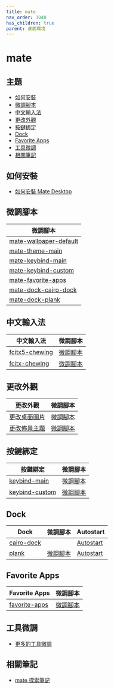 ```yaml
---
title: mate
nav_order: 3040
has_children: true
parent: 桌面環境
---
```



# mate


## 主題

* [如何安裝](#如何安裝)
* [微調腳本](#微調腳本)
* [中文輸入法](#中文輸入法)
* [更改外觀](#更改外觀)
* [按鍵綁定](#按鍵綁定)
* [Dock](#dock)
* [Favorite Apps](#favorite-apps)
* [工具微調](#工具微調)
* [相關筆記](#相關筆記)


## 如何安裝

* [如何安裝 Mate Desktop](https://samwhelp.github.io/note-about-ubuntu/read/desktop_environment/mate/install.html)


## 微調腳本

| 微調腳本 |
| --- |
| [mate-wallpaper-default](https://github.com/samwhelp/note-about-ubuntu/tree/gh-pages/_demo/adjustment/de/mate/part/mate-wallpaper-default) |
| [mate-theme-main](https://github.com/samwhelp/note-about-ubuntu/tree/gh-pages/_demo/adjustment/de/mate/part/mate-theme-main) |
| [mate-keybind-main](https://github.com/samwhelp/note-about-ubuntu/tree/gh-pages/_demo/adjustment/de/mate/part/mate-keybind-main) |
| [mate-keybind-custom](https://github.com/samwhelp/note-about-ubuntu/tree/gh-pages/_demo/adjustment/de/mate/part/mate-keybind-custom) |
| [mate-favorite-apps](https://github.com/samwhelp/note-about-ubuntu/tree/gh-pages/_demo/adjustment/de/mate/part/mate-favorite-apps) |
| [mate-dock-cairo-dock](https://github.com/samwhelp/note-about-ubuntu/tree/gh-pages/_demo/adjustment/de/mate/part/mate-dock-cairo-dock) |
| [mate-dock-plank](https://github.com/samwhelp/note-about-ubuntu/tree/gh-pages/_demo/adjustment/de/mate/part/mate-dock-plank) |


## 中文輸入法

| 中文輸入法 | 微調腳本 |
| --- | --- |
| [fcitx5-chewing](https://samwhelp.github.io/note-about-ubuntu/read/subject/im/fcitx5.html) | [微調腳本](https://github.com/samwhelp/note-about-ubuntu/tree/gh-pages/_demo/adjustment/env/im/fcitx5-chewing) |
| [fcitx-chewing](https://samwhelp.github.io/note-about-ubuntu/read/subject/im/fcitx/fcitx-chewing.html) | [微調腳本](https://github.com/samwhelp/note-about-ubuntu/tree/gh-pages/_demo/adjustment/env/im/fcitx-chewing) |


## 更改外觀

| 更改外觀 | 微調腳本 |
| --- | --- |
| [更改桌面圖片](https://samwhelp.github.io/note-about-ubuntu/read/desktop_environment/mate/adjustment/wallpaper.html) | [微調腳本](https://github.com/samwhelp/note-about-ubuntu/tree/gh-pages/_demo/adjustment/de/mate/part/mate-wallpaper-default) |
| [更改佈景主題](https://samwhelp.github.io/note-about-ubuntu/read/desktop_environment/mate/adjustment/theme.html) | [微調腳本](https://github.com/samwhelp/note-about-ubuntu/tree/gh-pages/_demo/adjustment/de/mate/part/mate-theme-main) |


## 按鍵綁定

| 按鍵綁定 | 微調腳本 |
| --- | --- |
| [keybind-main](https://samwhelp.github.io/note-about-ubuntu/read/desktop_environment/mate/adjustment/keybind-main.html) | [微調腳本](https://github.com/samwhelp/note-about-ubuntu/tree/gh-pages/_demo/adjustment/de/mate/part/mate-keybind-main) |
| [keybind-custom](https://samwhelp.github.io/note-about-ubuntu/read/desktop_environment/mate/adjustment/keybind-custom.html) | [微調腳本](https://github.com/samwhelp/note-about-ubuntu/tree/gh-pages/_demo/adjustment/de/mate/part/mate-keybind-custom) |


## Dock

| Dock | 微調腳本 | Autostart |
| --- | --- | --- |
| [cairo-dock](https://samwhelp.github.io/note-about-ubuntu/read/desktop_environment/mate/adjustment/dock-cairo-dock.html) |  | [Autostart](https://github.com/samwhelp/note-about-ubuntu/tree/gh-pages/_demo/adjustment/de/mate/part/mate-autostart-cairo-dock) |
| [plank](https://samwhelp.github.io/note-about-ubuntu/read/desktop_environment/mate/adjustment/dock-plank.html) | [微調腳本](https://github.com/samwhelp/note-about-ubuntu/tree/gh-pages/_demo/adjustment/dock/plank) | [Autostart](https://github.com/samwhelp/note-about-ubuntu/tree/gh-pages/_demo/adjustment/de/mate/part/mate-autostart-plank) |


## Favorite Apps

| Favorite Apps | 微調腳本 |
| --- | --- |
| [favorite-apps](https://samwhelp.github.io/note-about-ubuntu/read/desktop_environment/mate/adjustment/favorite-apps.html) | [微調腳本](https://github.com/samwhelp/note-about-ubuntu/tree/gh-pages/_demo/adjustment/de/mate/part/mate-favorite-apps) |


## 工具微調

* [更多的工具微調](https://samwhelp.github.io/note-about-ubuntu/read/adjustment/tool.html)

## 相關筆記

* [mate 探索筆記](https://samwhelp.github.io/note-about-mate/)
